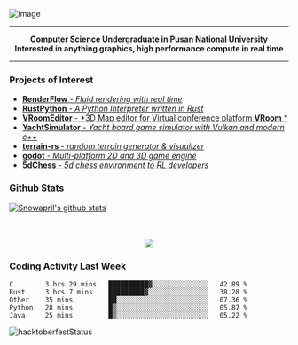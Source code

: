 ![image](https://user-images.githubusercontent.com/24654975/122706556-2ce28400-d293-11eb-86ee-22b9ba640f2b.png)


---

<p align="center">
  <strong>
    Computer Science Undergraduate in <a href="https://pusan.ac.kr/">Pusan National University</a>
    <br>
    Interested in anything graphics, high performance compute in real time
  </strong>
</p>

---

### Projects of Interest

* [**RenderFlow** - *Fluid rendering with real time*](https://github.com/CubbyFlow/RenderFlow)
* [**RustPython** - *A Python Interpreter written in Rust*](https://github.com/RustPython/RustPython)
* [**VRoomEditor** - *3D Map editor for Virtual conference platform **VRoom** *](https://github.com/snowapril/VRoomEditor)
* [**YachtSimulator** - *Yacht board game simulator with Vulkan and modern c++*](https://github.com/Snowapril/YachtSimulator)
* [**terrain-rs** - *random terrain generator & visualizer*](https://github.com/snowapril/terrain-rs)
* [**godot** - *Multi-platform 2D and 3D game engine*](https://github.com/godotengine/godot)
* [**5dChess** - *5d chess environment to RL developers*](https://github.com/snowapril/5dChess)

### Github Stats
 
[![Snowapril's github stats](https://github-readme-stats.vercel.app/api?username=Snowapril&hide_title=true&hide_border=true&show_icons=true&include_all_commits=true&count_private=true)](https://github.com/Snowapril)

<p align="center">
    <br><br>
    <a href="https://snowapril.github.io"><img src="https://img.shields.io/badge/website-snowapril.github.io-red?style=for-the-badge"></a>
</p>

### Coding Activity Last Week

<!--START_SECTION:waka-->
```text
C        3 hrs 29 mins   ██████████▓░░░░░░░░░░░░░░   42.89 % 
Rust     3 hrs 7 mins    █████████▓░░░░░░░░░░░░░░░   38.28 % 
Other    35 mins         ██░░░░░░░░░░░░░░░░░░░░░░░   07.36 % 
Python   28 mins         █▒░░░░░░░░░░░░░░░░░░░░░░░   05.87 % 
Java     25 mins         █▒░░░░░░░░░░░░░░░░░░░░░░░   05.22 % 
```
<!--END_SECTION:waka-->
![hacktoberfestStatus](http://badge.hacktoberfestkorea.com/?githubUserName=snowapril)
